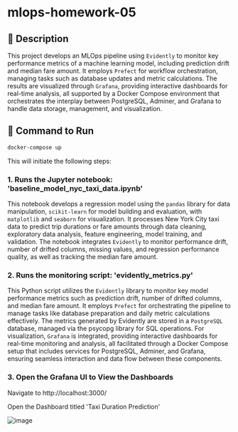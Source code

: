 # mlops-homework-05

## 📝 Description

This project develops an MLOps pipeline using `Evidently` to monitor key performance metrics of a machine learning model, including prediction drift and median fare amount. It employs `Prefect` for workflow orchestration, managing tasks such as database updates and metric calculations. The results are visualized through `Grafana`, providing interactive dashboards for real-time analysis, all supported by a Docker Compose environment that orchestrates the interplay between PostgreSQL, Adminer, and Grafana to handle data storage, management, and visualization.

## 🔧 Command to Run

```bash
docker-compose up
```
This will initiate the following steps: 

### 1. Runs the Jupyter notebook: 'baseline_model_nyc_taxi_data.ipynb'

This notebook develops a regression model using the `pandas` library for data manipulation, `scikit-learn` for model building and evaluation, with `matplotlib` and `seaborn` for visualization. It processes New York City taxi data to predict trip durations or fare amounts through data cleaning, exploratory data analysis, feature engineering, model training, and validation. The notebook integrates `Evidently` to monitor performance drift, number of drifted columns, missing values, and regression performance quality, as well as tracking the median fare amount.
  
### 2. Runs the monitoring script: 'evidently_metrics.py'

This Python script utilizes the `Evidently` library to monitor key model performance metrics such as prediction drift, number of drifted columns, and median fare amount. It employs `Prefect` for orchestrating the pipeline to manage tasks like database preparation and daily metric calculations effectively. The metrics generated by Evidently are stored in a `PostgreSQL` database, managed via the psycopg library for SQL operations. For visualization, `Grafana` is integrated, providing interactive dashboards for real-time monitoring and analysis, all facilitated through a Docker Compose setup that includes services for PostgreSQL, Adminer, and Grafana, ensuring seamless interaction and data flow between these components.

### 3. Open the Grafana UI to View the Dashboards

Navigate to http://localhost:3000/

Open the Dashboard titled 'Taxi Duration Prediction'

![image](https://github.com/Mannerow/mlops-homework-05/assets/47371658/0f415460-82c9-4e51-b7e4-627045cddd8e)

